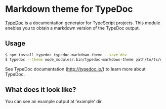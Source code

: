 # Markdown theme for TypeDoc

[TypeDoc](http://typedoc.io/) is a documentation generator for TypeScript projects.
This module enebles you to obtain a markdown version of the TypeDoc output.

## Usage

```bash
$ npm install typedoc typedoc-markdown-theme --save-dev
$ typedoc --theme node_modules/.bin/typedoc-markdown-theme path/to/ts/dir
```

See TypeDoc documentation (http://typedoc.io/) to learn more about TypeDoc.

## What does it look like?

You can see an example output at 'example' dir.
